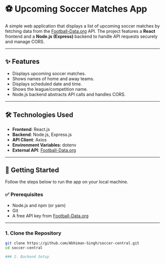 # ⚽ Upcoming Soccer Matches App

A simple web application that displays a list of upcoming soccer matches by fetching data from the [Football-Data.org](https://www.football-data.org/) API. The project features a **React** frontend and a **Node.js (Express)** backend to handle API requests securely and manage CORS.

---

## ✨ Features

- Displays upcoming soccer matches.
- Shows names of home and away teams.
- Displays scheduled date and time.
- Shows the league/competition name.
- Node.js backend abstracts API calls and handles CORS.

---

## 🛠️ Technologies Used

- **Frontend**: React.js  
- **Backend**: Node.js, Express.js  
- **API Client**: Axios  
- **Environment Variables**: dotenv  
- **External API**: [Football-Data.org](https://www.football-data.org/)

---

## 🚀 Getting Started

Follow the steps below to run the app on your local machine.

### ✅ Prerequisites

- Node.js and npm (or yarn)
- Git
- A free API key from [Football-Data.org](https://www.football-data.org/client/register)

---

### 1. Clone the Repository

```bash
git clone https://github.com/Abhiman-Singh/soccer-central.git
cd soccer-central

### 2. Backend Setup
